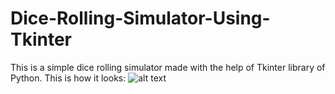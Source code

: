 # Dice-Rolling-Simulator-Using-Tkinter
This is a simple dice rolling simulator made with the help of Tkinter library of Python.
This is how it looks: ![alt text](https://github.com/codenamecypher/Dice-Rolling-Simulator-Using-Tkinter/blob/main/preview.png?raw=true)
